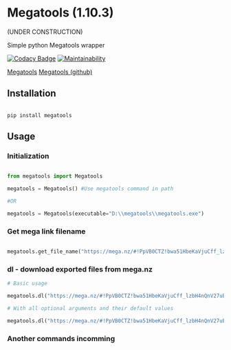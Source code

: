 # Megatools (1.10.3)

(UNDER CONSTRUCTION)

Simple python Megatools wrapper



[![Codacy Badge](https://app.codacy.com/project/badge/Grade/726d6cfd795242b587cdb8b8e9308f7c)](https://www.codacy.com/manual/Harkame/Megatools?utm_source=github.com&amp;utm_medium=referral&amp;utm_content=Harkame/Megatools&amp;utm_campaign=Badge_Grade)
[![Maintainability](https://api.codeclimate.com/v1/badges/20a4bd84eaac4d6cdc9a/maintainability)](https://codeclimate.com/github/Harkame/Megatools/maintainability)

[Megatools](https://megatools.megous.com)
[Megatools (github)](https://github.com/megous/megatools)

## Installation

``` shell

pip install megatools

```

## Usage

### Initialization

``` python

from megatools import Megatools

megatools = Megatools() #Use megatools command in path

#OR

megatools = Megatools(executable="D:\\megatools\\megatools.exe")

```

### Get mega link filename

``` python

megatools.get_file_name("https://mega.nz/#!PpVB0CTZ!bwa51HbeKaVjuCff_lzbH4nQnV27uBxmcF89PnnACvY")

```

### dl - download exported files from mega.nz

``` python
# Basic usage

megatools.dl("https://mega.nz/#!PpVB0CTZ!bwa51HbeKaVjuCff_lzbH4nQnV27uBxmcF89PnnACvY")

# With all optional arguments and their default values

megatools.dl("https://mega.nz/#!PpVB0CTZ!bwa51HbeKaVjuCff_lzbH4nQnV27uBxmcF89PnnACvY", path=None, no_progress=False, print_names=False, disable_resume=False, username=None, password=None, reload=False, limit_speed=0, proxy=None, netif=None, ip_proto=None, config=None, ignore_config_file=False, display_output=False, debug=None, version=None)
```

### Another commands incomming
